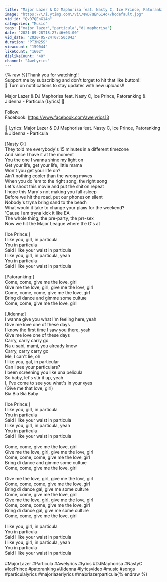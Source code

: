```yaml
---
title: "Major Lazer & DJ Maphorisa feat. Nasty C, Ice Prince, Patoranking & Jidenna - Particula (Lyrics)"
image: "https:\/\/i.ytimg.com\/vi\/QvD7QEnG14o\/hqdefault.jpg"
vid_id: "QvD7QEnG14o"
categories: "Music"
tags: ["major lazer","particula","dj maphorisa"]
date: "2021-09-28T18:27:46+03:00"
vid_date: "2020-05-24T07:50:04Z"
duration: "PT3M25S"
viewcount: "159044"
likeCount: "1602"
dislikeCount: "48"
channel: "AweLyrics"
---
```

{% raw %}Thank you for watching!!<br />Support me by subscribing and don't forget to hit that like button!!<br />🔔 Turn on notifications to stay updated with new uploads!!<br /><br />Major Lazer &amp; DJ Maphorisa feat. Nasty C, Ice Prince, Patoranking &amp; Jidenna - Particula (Lyrics) 🎵<br /><br />Follow:<br />Facebook: <a rel="nofollow" target="blank" href="https://www.facebook.com/awelyrics13">https://www.facebook.com/awelyrics13</a><br /><br />🎤 Lyrics: Major Lazer &amp; DJ Maphorisa feat. Nasty C, Ice Prince, Patoranking &amp; Jidenna - Particula<br /><br />[Nasty C:]<br />They told me everybody's 15 minutes in a different timezone<br />And since I have it at the moment<br />You the one I wanna shine my light on<br />Get your life, get your life, little mama<br />Won't you get your life on?<br />Ain't nothing cooler than the wrong moves<br />When you do 'em to the right song, the right song<br />Let's shoot this movie and put the shit on repeat<br />I hope this Mary's not making you fall asleep<br />Before we hit the road, put our phones on silent<br />Nobody's tryna bring sand to the beach<br />What would it take to change your plans for the weekend?<br />'Cause I am tryna kick it like EA<br />The whole thing, the pre-party, the pre-sex<br />Now we hit the Major League where the G's at<br /><br />[Ice Prince:]<br />I like you, girl, in particula<br />You in particula<br />Said I like your waist in particula<br />I like you, girl, in particula, yeah<br />You in particula<br />Said I like your waist in particula<br /><br />[Patoranking:]<br />Come, come, give me the love, girl<br />Give me the love, girl, give me the love, girl<br />Come, come, come, give me the love, girl<br />Bring di dance and gimme some culture<br />Come, come, give me the love, girl<br /><br />[Jidenna:]<br />I wanna give you what I'm feeling here, yeah<br />Give me love one of these days<br />I know the first time I saw you there, yeah<br />Give me love one of these days<br />Carry, carry carry go<br />Na u sabi, mami, you already know<br />Carry, carry carry go<br />Me, I can't lie, oh<br />I like you, gal, in particular<br />Can I see your particulars?<br />I been screening you like una pelicula<br />So baby, let's stir it up, yeah<br />I, I've come to see you what's in your eyes<br />(Give me that love, girl)<br />Bia Bia Bia Baby<br /><br />[Ice Prince:]<br />I like you, girl, in particula<br />You in particula<br />Said I like your waist in particula<br />I like you, girl, in particula, yeah<br />You in particula<br />Said I like your waist in particula<br /><br />Come, come, give me the love, girl<br />Give me the love, girl, give me the love, girl<br />Come, come, come, give me the love, girl<br />Bring di dance and gimme some culture<br />Come, come, give me the love, girl<br /><br />Give me the love, girl, give me the love, girl<br />Come, come, come, give me the love, girl<br />Bring di dance gal, give me some culture<br />Come, come, give me the love, girl<br />Give me the love, girl, give me the love, girl<br />Come, come, come, give me the love, girl<br />Bring di dance gal, give me some culture<br />Come, come, give me the love, girl<br /><br />I like you, girl, in particula<br />You in particula<br />Said I like your waist in particula<br />I like you, girl, in particula, yeah<br />You in particula<br />Said I like your waist in particula<br /><br />#MajorLazer #Particula #Awelyrics #lyrics #DJMaphorisa #NastyC #IcePrince #patoranking #Jidenna #lyricsvideo #music #songs #particulalyrics #majorlazerlyrics #majorlazerparticula{% endraw %}
